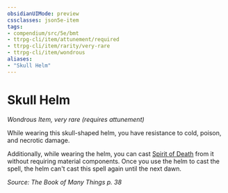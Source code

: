 ```yaml
---
obsidianUIMode: preview
cssclasses: json5e-item
tags:
- compendium/src/5e/bmt
- ttrpg-cli/item/attunement/required
- ttrpg-cli/item/rarity/very-rare
- ttrpg-cli/item/wondrous
aliases: 
- "Skull Helm"
---
```

# Skull Helm
*Wondrous Item, very rare (requires attunement)*  


While wearing this skull-shaped helm, you have resistance to cold, poison, and necrotic damage.

Additionally, while wearing the helm, you can cast [Spirit of Death](/3-Mechanics/CLI/spells/spirit-of-death-bmt.md) from it without requiring material components. Once you use the helm to cast the spell, the helm can't cast this spell again until the next dawn.

*Source: The Book of Many Things p. 38*